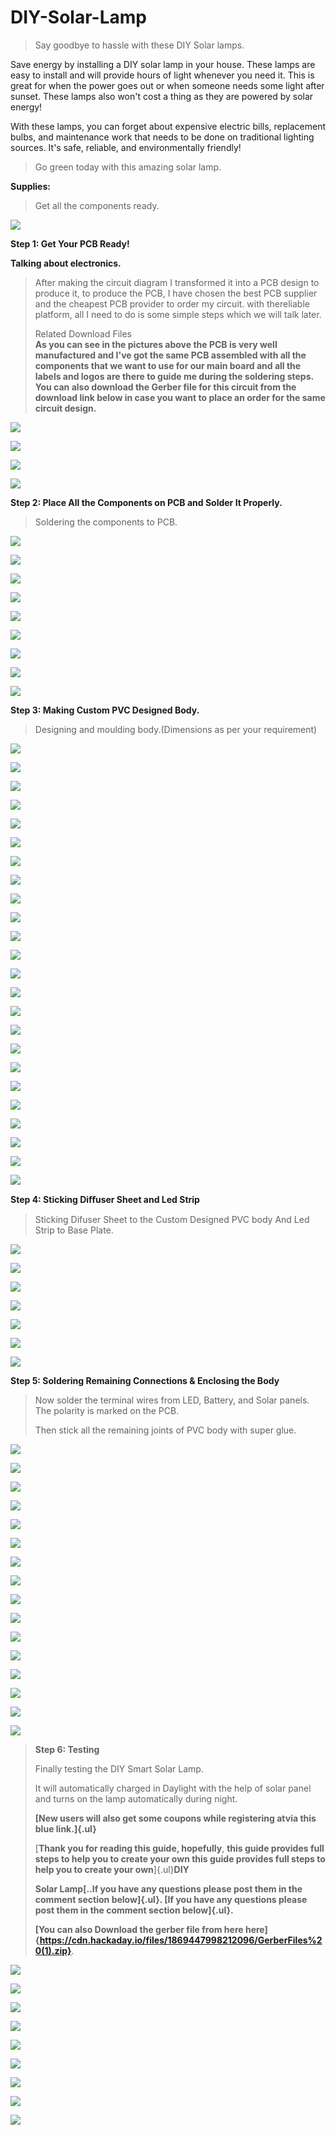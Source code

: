 # DIY-Solar-Lamp

> Say goodbye to hassle with these DIY Solar lamps.

Save energy by installing a DIY solar lamp in your house. These lamps
are easy to install and will provide hours of light whenever you need
it. This is great for when the power goes out or when someone needs some
light after sunset. These lamps also won\'t cost a thing as they are
powered by solar energy!

With these lamps, you can forget about expensive electric bills,
replacement bulbs, and maintenance work that needs to be done on
traditional lighting sources. It\'s safe, reliable, and environmentally
friendly!

> Go green today with this amazing solar lamp.

**Supplies:**

> Get all the components ready.

![](vertopal_c081d9eda1484a02adcf4f1f2651e74d/media/image3.png)

**Step 1: Get Your PCB Ready!**


**Talking about electronics.**


> After making the circuit diagram I transformed it into a PCB design to
> produce it, to produce the PCB, I have chosen the best PCB supplier
> and the cheapest PCB provider to order my circuit. with thereliable
> platform, all I need to do is some simple steps which we will talk
> later.
>
> Related Download Files\
> **As you can see in the pictures above the PCB is very well
> manufactured and I've got the same PCB assembled with all the
> components that we want to use for our main board and all the labels
> and logos are there to guide me during the soldering steps. You can
> also download the Gerber file for this circuit from the download link
> below in case you want to place an order for the same circuit
> design.**

![](vertopal_c081d9eda1484a02adcf4f1f2651e74d/media/image6.png)

![](vertopal_c081d9eda1484a02adcf4f1f2651e74d/media/image7.png)

![](vertopal_c081d9eda1484a02adcf4f1f2651e74d/media/image8.png)

![](vertopal_c081d9eda1484a02adcf4f1f2651e74d/media/image9.png)

**Step 2: Place All the Components on PCB and Solder It Properly.**

> Soldering the components to PCB.

![](vertopal_c081d9eda1484a02adcf4f1f2651e74d/media/image10.png)

![](vertopal_c081d9eda1484a02adcf4f1f2651e74d/media/image11.png)

![](vertopal_c081d9eda1484a02adcf4f1f2651e74d/media/image12.png)

![](vertopal_c081d9eda1484a02adcf4f1f2651e74d/media/image13.png)

![](vertopal_c081d9eda1484a02adcf4f1f2651e74d/media/image14.png)

![](vertopal_c081d9eda1484a02adcf4f1f2651e74d/media/image15.png)

![](vertopal_c081d9eda1484a02adcf4f1f2651e74d/media/image16.png)

![](vertopal_c081d9eda1484a02adcf4f1f2651e74d/media/image17.png)

![](vertopal_c081d9eda1484a02adcf4f1f2651e74d/media/image18.png)


**Step 3: Making Custom PVC Designed Body.**

> Designing and moulding body.(Dimensions as per your requirement)


![](vertopal_c081d9eda1484a02adcf4f1f2651e74d/media/image19.png)

![](vertopal_c081d9eda1484a02adcf4f1f2651e74d/media/image20.png)

![](vertopal_c081d9eda1484a02adcf4f1f2651e74d/media/image21.png)

![](vertopal_c081d9eda1484a02adcf4f1f2651e74d/media/image22.png)

![](vertopal_c081d9eda1484a02adcf4f1f2651e74d/media/image23.png)

![](vertopal_c081d9eda1484a02adcf4f1f2651e74d/media/image24.png)

![](vertopal_c081d9eda1484a02adcf4f1f2651e74d/media/image25.png)

![](vertopal_c081d9eda1484a02adcf4f1f2651e74d/media/image26.png)

![](vertopal_c081d9eda1484a02adcf4f1f2651e74d/media/image27.png)

![](vertopal_c081d9eda1484a02adcf4f1f2651e74d/media/image28.png)

![](vertopal_c081d9eda1484a02adcf4f1f2651e74d/media/image29.png)

![](vertopal_c081d9eda1484a02adcf4f1f2651e74d/media/image30.png)

![](vertopal_c081d9eda1484a02adcf4f1f2651e74d/media/image31.png)

![](vertopal_c081d9eda1484a02adcf4f1f2651e74d/media/image32.png)

![](vertopal_c081d9eda1484a02adcf4f1f2651e74d/media/image33.png)

![](vertopal_c081d9eda1484a02adcf4f1f2651e74d/media/image34.png)

![](vertopal_c081d9eda1484a02adcf4f1f2651e74d/media/image35.png)

![](vertopal_c081d9eda1484a02adcf4f1f2651e74d/media/image36.png)

![](vertopal_c081d9eda1484a02adcf4f1f2651e74d/media/image37.png)

![](vertopal_c081d9eda1484a02adcf4f1f2651e74d/media/image38.png)

![](vertopal_c081d9eda1484a02adcf4f1f2651e74d/media/image39.png)

![](vertopal_c081d9eda1484a02adcf4f1f2651e74d/media/image40.png)

![](vertopal_c081d9eda1484a02adcf4f1f2651e74d/media/image41.png)

![](vertopal_c081d9eda1484a02adcf4f1f2651e74d/media/image42.png)

**Step 4: Sticking Diﬀuser Sheet and Led Strip**

> Sticking Difuser Sheet to the Custom Designed PVC body And Led Strip
> to Base Plate.


![](vertopal_c081d9eda1484a02adcf4f1f2651e74d/media/image43.png)

![](vertopal_c081d9eda1484a02adcf4f1f2651e74d/media/image44.png)

![](vertopal_c081d9eda1484a02adcf4f1f2651e74d/media/image45.png)

![](vertopal_c081d9eda1484a02adcf4f1f2651e74d/media/image46.png)

![](vertopal_c081d9eda1484a02adcf4f1f2651e74d/media/image47.png)

![](vertopal_c081d9eda1484a02adcf4f1f2651e74d/media/image48.png)

![](vertopal_c081d9eda1484a02adcf4f1f2651e74d/media/image49.png)

**Step 5: Soldering Remaining Connections & Enclosing the Body**

> Now solder the terminal wires from LED, Battery, and Solar panels. The
> polarity is marked on the PCB.
>
> Then stick all the remaining joints of PVC body with super glue.

![](vertopal_c081d9eda1484a02adcf4f1f2651e74d/media/image50.png)

![](vertopal_c081d9eda1484a02adcf4f1f2651e74d/media/image51.png)

![](vertopal_c081d9eda1484a02adcf4f1f2651e74d/media/image52.png)

![](vertopal_c081d9eda1484a02adcf4f1f2651e74d/media/image53.png)

![](vertopal_c081d9eda1484a02adcf4f1f2651e74d/media/image54.png)

![](vertopal_c081d9eda1484a02adcf4f1f2651e74d/media/image55.png)

![](vertopal_c081d9eda1484a02adcf4f1f2651e74d/media/image56.png)

![](vertopal_c081d9eda1484a02adcf4f1f2651e74d/media/image57.png)

![](vertopal_c081d9eda1484a02adcf4f1f2651e74d/media/image58.png)

![](vertopal_c081d9eda1484a02adcf4f1f2651e74d/media/image59.png)

![](vertopal_c081d9eda1484a02adcf4f1f2651e74d/media/image60.png)

![](vertopal_c081d9eda1484a02adcf4f1f2651e74d/media/image61.png)

![](vertopal_c081d9eda1484a02adcf4f1f2651e74d/media/image62.png)

![](vertopal_c081d9eda1484a02adcf4f1f2651e74d/media/image63.png)

![](vertopal_c081d9eda1484a02adcf4f1f2651e74d/media/image64.png)

![](vertopal_c081d9eda1484a02adcf4f1f2651e74d/media/image65.png)

> **Step 6: Testing**
>
> Finally testing the DIY Smart Solar Lamp.
>
> It will automatically charged in Daylight with the help of solar panel
> and turns on the lamp automatically during night.
>
> **[New users will also get some coupons while registering atvia this
> blue link.]{.ul}**
>
> [**Thank you for reading this guide, hopefully**, **this guide
> provides full steps to help you to create your own this guide provides
> full steps to help you to create your own**]{.ul}**DIY**
>
> **Solar Lamp[..If you have any questions please post them in the
> comment section below]{.ul}. [If you have any questions please post
> them in the comment section below]{.ul}.**
>
> **[You can also Download the gerber file from here here]{https://cdn.hackaday.io/files/1869447998212096/GerberFiles%20(1).zip}**.


![](vertopal_c081d9eda1484a02adcf4f1f2651e74d/media/image66.png)

![](vertopal_c081d9eda1484a02adcf4f1f2651e74d/media/image67.png)

![](vertopal_c081d9eda1484a02adcf4f1f2651e74d/media/image68.png)

![](vertopal_c081d9eda1484a02adcf4f1f2651e74d/media/image69.png)

![](vertopal_c081d9eda1484a02adcf4f1f2651e74d/media/image70.png)

![](vertopal_c081d9eda1484a02adcf4f1f2651e74d/media/image71.png)

![](vertopal_c081d9eda1484a02adcf4f1f2651e74d/media/image72.png)

![](vertopal_c081d9eda1484a02adcf4f1f2651e74d/media/image73.png)

![](vertopal_c081d9eda1484a02adcf4f1f2651e74d/media/image74.png)
